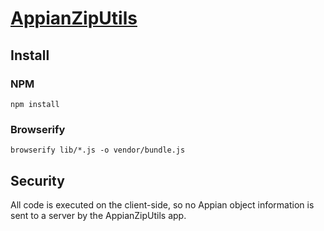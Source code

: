 # [AppianZipUtils](http://corbinpage.github.io/appian-zip-utils/)

## Install

### NPM
    npm install

### Browserify
    browserify lib/*.js -o vendor/bundle.js
 
 ## Security
 All code is executed on the client-side, so no Appian object information is sent to a server by the AppianZipUtils app.